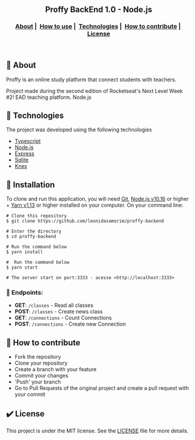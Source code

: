 <h2 align="center">
  Proffy BackEnd 1.0 - Node.js
</h2>

<h3 align="center">
  <a href="#green_book-about">About</a>&nbsp;|&nbsp;
  <a href="#pencil-how-to-use">How to use</a>&nbsp;|&nbsp;
  <a href="#rocket-technologies">Technologies</a>&nbsp;|&nbsp;
  <a href="#link-how-to-contribute">How to contribute</a>&nbsp;|&nbsp;
  <a href="#heavy_check_mark-license">License</a>
</h3>

<br />

## :green_book: About

Proffy is an online study platform that connect students with teachers. 

Project made during the second edition of Rocketseat's Next Level Week #2! EAD teaching platform. Node.js



## :rocket: Technologies 

The project was developed using the following technologies

- [Typescript](https://www.typescriptlang.org/)
- [Node.js](https://nodejs.org/en/)
- [Express](https://expressjs.com/)
- [Sqlite](https://www.sqlite.org/index.html)
- [Knex](http://knexjs.org/)

## :pencil: Installation
To clone and run this application, you will need [Git](https://git-scm.com/), [Node.js v10.16](https://nodejs.org/en/) or 
higher + [Yarn v1.13](https://yarnpkg.com/) or higher installed on your computer. On your command line:

```
# Clone this repository
$ git clone https://github.com/leonidasamorim/proffy-backend

# Enter the directory
$ cd proffy-backend

# Run the command below
$ yarn install

#  Run the command below
$ yarn start

# The server start on port:3333 - acesse <http://localhost:3333>
```
### 🚀 Endpoints:

- **GET**: `/classes` - Read all classes
- **POST**: `/classes` - Create news class
- **GET**: `/connections` - Count Connections
- **POST**: `/connections` - Create new Connection


## :link: How to contribute 

- Fork the repository
- Clone your repository
- Create a branch with your feature
- Commit your changes
- 'Push' your branch
- Go to Pull Requests of the original project and create a pull request with your commit

## :heavy_check_mark: License 

This project is under the MIT license. See the [LICENSE](https://opensource.org/licenses/MIT) file for more details.



